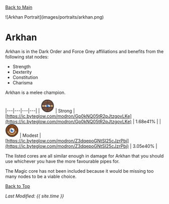 [Back to Main](index.md)

<span id="arkhan">
![Arkhan Portrait](images/portraits/arkhan.png)
</span>

# Arkhan

Arkhan is in the Dark Order and Force Grey affiliations and benefits from the following stat nodes:

* Strength
* Dexterity
* Constitution
* Charisma

Arkhan is a melee champion.

|---|---|---|---|
| ![Strong Core](images/core_2_strong.png) | Strong | [https://ic.byteglow.com/modron/Gp0kNQ05tR2pJtzgovLKe](https://ic.byteglow.com/modron/Gp0kNQ05tR2pJtzgovLKe) | 1.68e41% |
| ![Modest Core](images/core_1_modest.png) | Modest | [https://ic.byteglow.com/modron/Z3dqepoGNtSI25cJzrPbj](https://ic.byteglow.com/modron/Z3dqepoGNtSI25cJzrPbj) | 3.05e40% |

The listed cores are all similar enough in damage for Arkhan that you should use whichever you have the more favourable pipes for.

The Magic core has not been included because it would be missing too many nodes to be a viable choice.

[Back to Top](#top)

*Last Modified: {{ site.time }}*